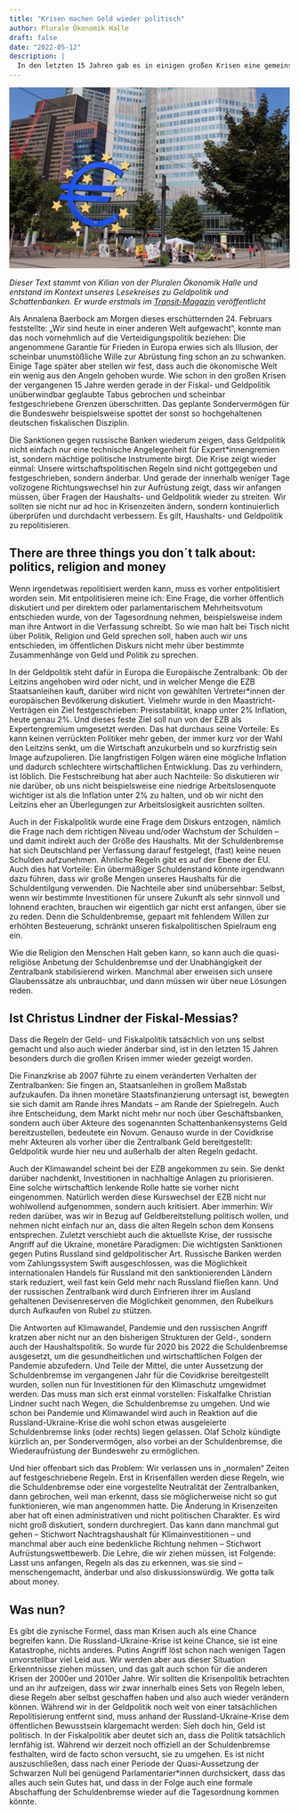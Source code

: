 ```yaml
---
title: "Krisen machen Geld wieder politisch"
author: Plurale Ökonomik Halle
draft: false
date: "2022-05-12"
description: |
  In den letzten 15 Jahren gab es in einigen großen Krisen eine gemeinsame Entwicklung: In der Finanz-, Klima-, Covid- und Russland-Ukraine-Krise wurden jeweils in der Haushalts- und Geldpolitik Regeln geändert oder gebrochen, die vorher als unumstößlich und unveränderbar gehandelt wurden. 
---
```


![Eurotower der EZB](featured.jpeg)

*Dieser Text stammt von Kilian von der Pluralen Ökonomik Halle und entstand im Kontext unseres Lesekreises zu Geldpolitik und Schattenbanken. Er wurde erstmals im [Transit-Magazin](https://transit-magazin.de/2022/05/krisen-machen-geld-wieder-politisch/) veröffentlicht*


Als Annalena Baerbock am Morgen dieses erschütternden 24. Februars feststellte: „Wir sind heute in einer anderen Welt aufgewacht“, konnte man das noch vornehmlich auf die Verteidigungspolitik beziehen: Die angenommene Garantie für Frieden in Europa erwies sich als Illusion, der scheinbar unumstößliche Wille zur Abrüstung fing schon an zu schwanken. Einige Tage später aber stellen wir fest, dass auch die ökonomische Welt ein wenig aus den Angeln gehoben wurde. Wie schon in den großen Krisen der vergangenen 15 Jahre werden gerade in der Fiskal- und Geldpolitik unüberwindbar geglaubte Tabus gebrochen und scheinbar festgeschriebene Grenzen überschritten. Das geplante Sondervermögen für die Bundeswehr beispielsweise spottet der sonst so hochgehaltenen deutschen fiskalischen Disziplin.

Die Sanktionen gegen russische Banken wiederum zeigen, dass Geldpolitik nicht einfach nur eine technische Angelegenheit für Expert*innengremien ist, sondern mächtige politische Instrumente birgt. Die Krise zeigt wieder einmal: Unsere wirtschaftspolitischen Regeln sind nicht gottgegeben und festgeschrieben, sondern änderbar. Und gerade der innerhalb weniger Tage vollzogene Richtungswechsel hin zur Aufrüstung zeigt, dass wir anfangen müssen, über Fragen der Haushalts- und Geldpolitik wieder zu streiten. Wir sollten sie nicht nur ad hoc in Krisenzeiten ändern, sondern kontinuierlich überprüfen und durchdacht verbessern. Es gilt, Haushalts- und Geldpolitik zu repolitisieren.

## There are three things you don´t talk about: politics, religion and money

Wenn irgendetwas repolitisiert werden kann, muss es vorher entpolitisiert worden sein. Mit entpolitisieren meine ich: Eine Frage, die vorher öffentlich diskutiert und per direktem oder parlamentarischem Mehrheitsvotum entschieden wurde, von der Tagesordnung nehmen, beispielsweise indem man ihre Antwort in die Verfassung schreibt. So wie man halt bei Tisch nicht über Politik, Religion und Geld sprechen soll, haben auch wir uns entschieden, im öffentlichen Diskurs nicht mehr über bestimmte Zusammenhänge von Geld und Politik zu sprechen.

In der Geldpolitik steht dafür in Europa die Europäische Zentralbank: Ob der Leitzins angehoben wird oder nicht, und in welcher Menge die EZB Staatsanleihen kauft, darüber wird nicht von gewählten Vertreter*innen der europäischen Bevölkerung diskutiert. Vielmehr wurde in den Maastricht-Verträgen ein Ziel festgeschrieben: Preisstabilität, knapp unter 2% Inflation, heute genau 2%. Und dieses feste Ziel soll nun von der EZB als Expertengremium umgesetzt werden. Das hat durchaus seine Vorteile: Es kann keinen verrückten Politiker mehr geben, der immer kurz vor der Wahl den Leitzins senkt, um die Wirtschaft anzukurbeln und so kurzfristig sein Image aufzupolieren. Die langfristigen Folgen wären eine mögliche Inflation und dadurch schlechtere wirtschaftlichen Entwicklung. Das zu verhindern, ist löblich. Die Festschreibung hat aber auch Nachteile: So diskutieren wir nie darüber, ob uns nicht beispielsweise eine niedrige Arbeitslosenquote wichtiger ist als die Inflation unter 2% zu halten, und ob wir nicht den Leitzins eher an Überlegungen zur Arbeitslosigkeit ausrichten sollten.

Auch in der Fiskalpolitik wurde eine Frage dem Diskurs entzogen, nämlich die Frage nach dem richtigen Niveau und/oder Wachstum der Schulden – und damit indirekt auch der Größe des Haushalts. Mit der Schuldenbremse hat sich Deutschland per Verfassung darauf festgelegt, (fast) keine neuen Schulden aufzunehmen. Ähnliche Regeln gibt es auf der Ebene der EU. Auch dies hat Vorteile: Ein übermäßiger Schuldenstand könnte irgendwann dazu führen, dass wir große Mengen unseres Haushalts für die Schuldentilgung verwenden. Die Nachteile aber sind unübersehbar: Selbst, wenn wir bestimmte Investitionen für unsere Zukunft als sehr sinnvoll und lohnend erachten, brauchen wir eigentlich gar nicht erst anfangen, über sie zu reden. Denn die Schuldenbremse, gepaart mit fehlendem Willen zur erhöhten Besteuerung, schränkt unseren fiskalpolitischen Spielraum eng ein.

Wie die Religion den Menschen Halt geben kann, so kann auch die quasi-religiöse Anbetung der Schuldenbremse und der Unabhängigkeit der Zentralbank stabilisierend wirken. Manchmal aber erweisen sich unsere Glaubenssätze als unbrauchbar, und dann müssen wir über neue Lösungen reden.

## Ist Christus Lindner der Fiskal-Messias?

Dass die Regeln der Geld- und Fiskalpolitik tatsächlich von uns selbst gemacht und also auch wieder änderbar sind, ist in den letzten 15 Jahren besonders durch die großen Krisen immer wieder gezeigt worden.

Die Finanzkrise ab 2007 führte zu einem veränderten Verhalten der Zentralbanken: Sie fingen an, Staatsanleihen in großem Maßstab aufzukaufen. Da ihnen monetäre Staatsfinanzierung untersagt ist, bewegten sie sich damit am Rande ihres Mandats – am Rande der Spielregeln. Auch ihre Entscheidung, dem Markt nicht mehr nur noch über Geschäftsbanken, sondern auch über Akteure des sogenannten Schattenbankensystems Geld bereitzustellen, bedeutete ein Novum. Genauso wurde in der Covidkrise mehr Akteuren als vorher über die Zentralbank Geld bereitgestellt: Geldpolitik wurde hier neu und außerhalb der alten Regeln gedacht.

Auch der Klimawandel scheint bei der EZB angekommen zu sein. Sie denkt darüber nachdenkt, Investitionen in nachhaltige Anlagen zu priorisieren. Eine solche wirtschaftlich lenkende Rolle hatte sie vorher nicht eingenommen. Natürlich werden diese Kurswechsel der EZB nicht nur wohlwollend aufgenommen, sondern auch kritisiert. Aber immerhin: Wir reden darüber, was wir in Bezug auf Geldbereitstellung politisch wollen, und nehmen nicht einfach nur an, dass die alten Regeln schon dem Konsens entsprechen. Zuletzt verschiebt auch die aktuellste Krise, der russische Angriff auf die Ukraine, monetäre Paradigmen: Die wichtigsten Sanktionen gegen Putins Russland sind geldpolitischer Art. Russische Banken werden vom Zahlungssystem Swift ausgeschlossen, was die Möglichkeit internationalen Handels für Russland mit den sanktionierenden Ländern stark reduziert, weil fast kein Geld mehr nach Russland fließen kann. Und der russischen Zentralbank wird durch Einfrieren ihrer im Ausland gehaltenen Devisenreserven die Möglichkeit genommen, den Rubelkurs durch Aufkaufen von Rubel zu stützen.

Die Antworten auf Klimawandel, Pandemie und den russischen Angriff kratzen aber nicht nur an den bisherigen Strukturen der Geld-, sondern auch der Haushaltspolitik. So wurde für 2020 bis 2022 die Schuldenbremse ausgesetzt, um die gesundheitlichen und wirtschaftlichen Folgen der Pandemie abzufedern. Und Teile der Mittel, die unter Aussetzung der Schuldenbremse im vergangenen Jahr für die Covidkrise bereitgestellt wurden, sollen nun für Investitionen für den Klimaschutz umgewidmet werden. Das muss man sich erst einmal vorstellen: Fiskalfalke Christian Lindner sucht nach Wegen, die Schuldenbremse zu umgehen. Und wie schon bei Pandemie und Klimawandel wird auch in Reaktion auf die Russland-Ukraine-Krise die wohl schon etwas ausgeleierte Schuldenbremse links (oder rechts) liegen gelassen. Olaf Scholz kündigte kürzlich an, per Sondervermögen, also vorbei an der Schuldenbremse, die Wiederaufrüstung der Bundeswehr zu ermöglichen.

Und hier offenbart sich das Problem: Wir verlassen uns in „normalen“ Zeiten auf festgeschriebene Regeln. Erst in Krisenfällen werden diese Regeln, wie die Schuldenbremse oder eine vorgestellte Neutralität der Zentralbanken, dann gebrochen, weil man erkennt, dass sie möglicherweise nicht so gut funktionieren, wie man angenommen hatte. Die Änderung in Krisenzeiten aber hat oft einen administrativen und nicht politischen Charakter. Es wird nicht groß diskutiert, sondern durchregiert. Das kann dann manchmal gut gehen – Stichwort Nachtragshaushalt für Klimainvestitionen – und manchmal aber auch eine bedenkliche Richtung nehmen – Stichwort Aufrüstungswettbewerb. Die Lehre, die wir ziehen müssen, ist Folgende: Lasst uns anfangen, Regeln als das zu erkennen, was sie sind – menschengemacht, änderbar und also diskussionswürdig. We gotta talk about money.

## Was nun?

Es gibt die zynische Formel, dass man Krisen auch als eine Chance begreifen kann. Die Russland-Ukraine-Krise ist keine Chance, sie ist eine Katastrophe, nichts anderes. Putins Angriff löst schon nach wenigen Tagen unvorstellbar viel Leid aus. Wir werden aber aus dieser Situation Erkenntnisse ziehen müssen, und das galt auch schon für die anderen Krisen der 2000er und 2010er Jahre. Wir sollten die Krisenpolitik betrachten und an ihr aufzeigen, dass wir zwar innerhalb eines Sets von Regeln leben, diese Regeln aber selbst geschaffen haben und also auch wieder verändern können. Während wir in der Geldpolitik noch weit von einer tatsächlichen Repolitisierung entfernt sind, muss anhand der Russland-Ukraine-Krise dem öffentlichen Bewusstsein klargemacht werden: Sieh doch hin, Geld ist politisch. In der Fiskalpolitik aber deutet sich an, dass die Politik tatsächlich lernfähig ist. Während wir derzeit noch offiziell an der Schuldenbremse festhalten, wird de facto schon versucht, sie zu umgehen. Es ist nicht auszuschließen, dass nach einer Periode der Quasi-Aussetzung der Schwarzen Null bei genügend Parlamentarier*innen durchsickert, dass das alles auch sein Gutes hat, und dass in der Folge auch eine formale Abschaffung der Schuldenbremse wieder auf die Tagesordnung kommen könnte.